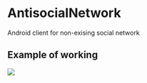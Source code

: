 # AntisocialNetwork
Android client for non-exising social network

## Example of working
![](example_of_working.gif)

